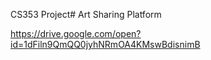CS353 Project#
Art Sharing Platform

<url name="Proposal">https://drive.google.com/open?id=1dFiln9QmQQ0jyhNRmOA4KMswBdisnimB</url>
